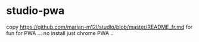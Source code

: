 # studio-pwa
copy https://github.com/marian-m12l/studio/blob/master/README_fr.md for fun for PWA ... no install just chrome PWA ..
